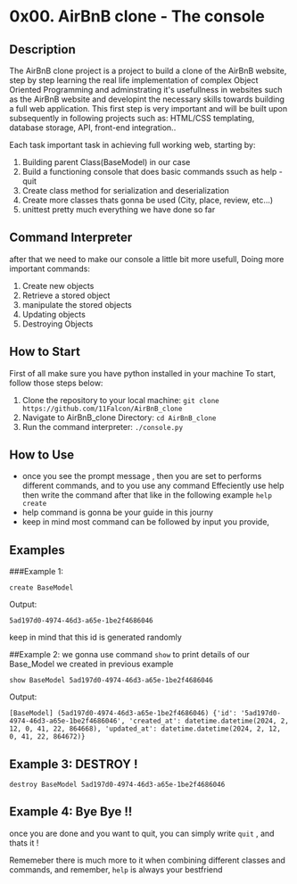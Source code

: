 # 0x00. AirBnB clone - The console
## Description
The AirBnB clone project is a project to build a clone of the AirBnB website, step by step learning the real life implementation of complex Object Oriented Programming and adminstrating it's usefullness in websites such as the AirBnB website and developint the necessary skills towards building a full web application. This first step is very important and will be built upon subsequently in following projects such as: HTML/CSS templating, database storage, API, front-end integration..

Each task important task in achieving full working web, starting by:
1. Building parent Class(BaseModel) in our case
2. Build a functioning console that does basic commands ssuch as help - quit
3. Create class method for serialization and deserialization
4. Create more classes thats gonna be used (City, place, review, etc...)
5. unittest pretty much everything we have done so far

## Command Interpreter

after that we need to make our console a little bit more usefull, Doing more important commands:
1. Create new objects
2. Retrieve a stored object
3. manipulate the stored objects
4. Updating objects
5. Destroying Objects

## How to Start
First of all make sure you have python installed in your machine
To start, follow those steps below:
1. Clone the repository to your local machine:
		`git clone https://github.com/11Falcon/AirBnB_clone`
2. Navigate to AirBnB_clone Directory:
   		`cd AirBnB_clone`
3. Run the command interpreter:
   	`./console.py`

## How to Use
- once you see the prompt message , then you are set to performs different commands, and to you use any command Effeciently use help then write the command after that like in the following example
`help create`
- help command is gonna be your guide in this journy 
- keep in mind most command can be followed by input you provide,
## Examples
###Example 1:
```
create BaseModel
```
Output:
```
5ad197d0-4974-46d3-a65e-1be2f4686046
```
keep in mind that this id is generated randomly 

##Example 2:
we gonna use command `show` to print details of our Base_Model we created in previous example
```
show BaseModel 5ad197d0-4974-46d3-a65e-1be2f4686046
```
Output:
```
[BaseModel] (5ad197d0-4974-46d3-a65e-1be2f4686046) {'id': '5ad197d0-4974-46d3-a65e-1be2f4686046', 'created_at': datetime.datetime(2024, 2, 12, 0, 41, 22, 864668), 'updated_at': datetime.datetime(2024, 2, 12, 0, 41, 22, 864672)}
```
## Example 3: DESTROY !
```
destroy BaseModel 5ad197d0-4974-46d3-a65e-1be2f4686046
```

## Example 4: Bye Bye !!

once you are done and you want to quit, you can simply write `quit` , and thats it !

Rememeber there is much more to it when combining different classes and commands, and remember, `help` is always your bestfriend
